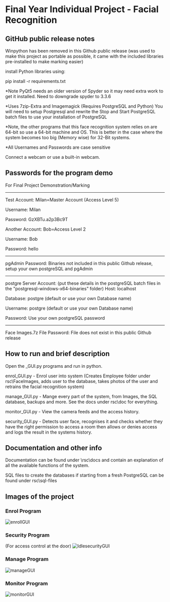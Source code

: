 # Final Year Individual Project - Facial Recognition
## GitHub public release notes
Winpython has been removed in this Github public release (was used to make this project as portable as possible, it came with the included libraries pre-installed to make marking easier)

install Python libraries using:

pip install -r requirements.txt

*Note PyQt5 needs an older version of Spyder so it may need extra work to get it installed. Need to downgrade spyder to 3.3.6

*Uses 7zip-Extra and Imagemagick (Requires PostgreSQL and Python)
You will need to setup Postgresql and rewrite the Stop and Start PostgreSQL batch files to use your installation of PostgreSQL

*Note, the other programs that this face recognition system relies on are 64-bit so use a 64-bit machine and OS. This is better in the case where the system becomes too big (Memory wise) for 32-Bit systems.

*All Usernames and Passwords are case sensitive

Connect a webcam or use a built-in webcam.

## Passwords for the program demo

For Final Project Demonstration/Marking

----------------------------------
Test Account:
Milan=Master Account (Access Level 5)

Username:
Milan

Password:
GzXBTu.a2p3Bc9T

Another Account:
Bob=Access Level 2

Username:
Bob

Password:
hello

----------------------------------
pgAdmin Password: 
Binaries not included in this public Github release, setup your own postgreSQL and pgAdmin

----------------------------------
postgre Server Account: (put these details in the postgreSQL batch files in the "postgresql-windows-x64-binaries" folder)
Host:
localhost

Database:
postgre (default or use your own Database name)

Username:
postgre (default or use your own Database name)

Password:
Use your own postgreSQL password

--------------------------------
Face Images.7z File Password:
File does not exist in this public Github release

## How to run and brief description

Open the _GUI.py programs and run in python.

enrol_GUI.py - Enrol user into system (Creates Employee folder under rsc\FaceImages, adds user to the database, takes photos of the user and retrains the facial recognition system)

manage_GUI.py - Mange every part of the system, from Images, the SQL database, backups and more. See the docs under rsc\doc for everything.

monitor_GUI.py - View the camera feeds and the access history.

security_GUI.py - Detects user face, recognises it and checks whether they have the right permission to access a room then allows or denies access and logs the result in the systems history.

## Documentation and other info

Documentation can be found under \rsc\docs and contain an explanation of all the available functions of the system.

SQL files to create the databases if starting from a fresh PostgreSQL can be found under rsc\sql-files

## Images of the project
### Enrol Program
![enrollGUI](https://user-images.githubusercontent.com/39916226/112059290-93042180-8b53-11eb-9492-aadcd142986f.png)

### Security Program 
(For access control at the door)
![IdlesecurityGUI](https://user-images.githubusercontent.com/39916226/112057864-be860c80-8b51-11eb-8517-e3a5652af582.png)

### Manage Program
![manageGUI](https://user-images.githubusercontent.com/39916226/112057881-c2199380-8b51-11eb-8cce-d71a55d37f8d.png)

### Monitor Program
![monitorGUI](https://user-images.githubusercontent.com/39916226/112058525-9ba82800-8b52-11eb-8fbc-cfbeada4d69c.png)
